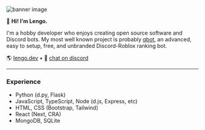 ![banner image](https://i.lengo.dev/BWvs3Lf)

👋 **Hi! I'm Lengo.**

I'm a hobby developer who enjoys creating open source software and Discord bots. My most well known project is probably [qbot](https://github.com/yogurtsyum/qbot), an advanced, easy to setup, free, and unbranded Discord-Roblox ranking bot.

🌎 [lengo.dev](https://lengo.dev) • 💬 [chat on discord](https://lengo.dev/discord)

---

### Experience

- Python (d.py, Flask)
- JavaScript, TypeScript, Node (d.js, Express, etc)
- HTML, CSS (Bootstrap, Tailwind)
- React (Next, CRA)
- MongoDB, SQLite
